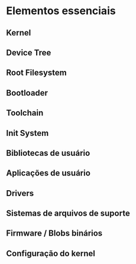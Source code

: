 # Elementos essenciais

## Kernel
## Device Tree
## Root Filesystem
## Bootloader
## Toolchain
## Init System
## Bibliotecas de usuário
## Aplicações de usuário
## Drivers
## Sistemas de arquivos de suporte
## Firmware / Blobs binários
## Configuração do kernel